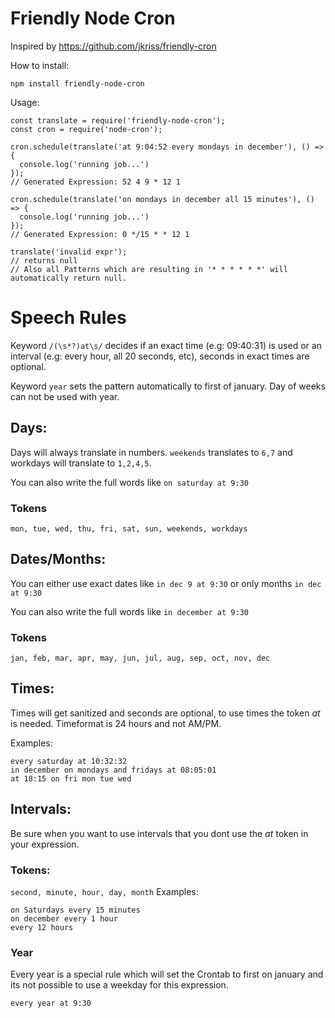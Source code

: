 # Friendly Node Cron

Inspired by https://github.com/jkriss/friendly-cron

How to install:

```
npm install friendly-node-cron
```

Usage:

```
const translate = require('friendly-node-cron');
const cron = require('node-cron');

cron.schedule(translate('at 9:04:52 every mondays in december'), () => {
  console.log('running job...')
});
// Generated Expression: 52 4 9 * 12 1

cron.schedule(translate('on mondays in december all 15 minutes'), () => {
  console.log('running job...')
});
// Generated Expression: 0 */15 * * 12 1

translate('invalid expr');
// returns null
// Also all Patterns which are resulting in '* * * * * *' will automatically return null.
```

# Speech Rules

Keyword `/(\s*?)at\s/` decides if an exact time (e.g: 09:40:31) is used or an interval (e.g: every hour, all 20 seconds, etc), seconds in exact times are optional.

Keyword `year` sets the pattern automatically to first of january. Day of weeks can not be used with year.

## Days:

Days will always translate in numbers. `weekends` translates to `6,7` and workdays will translate to `1,2,4,5`.

You can also write the full words like `on saturday at 9:30`

### Tokens

`mon, tue, wed, thu, fri, sat, sun, weekends, workdays`

## Dates/Months:

You can either use exact dates like `in dec 9 at 9:30` or only months `in dec at 9:30`

You can also write the full words like `in december at 9:30`

### Tokens

`jan, feb, mar, apr, may, jun, jul, aug, sep, oct, nov, dec`

## Times:

Times will get sanitized and seconds are optional, to use times the token _at_ is needed. Timeformat is 24 hours and not AM/PM.

Examples:

```
every saturday at 10:32:32
in december on mondays and fridays at 08:05:01
at 18:15 on fri mon tue wed
```

## Intervals:

Be sure when you want to use intervals that you dont use the _at_ token in your expression.

### Tokens:

`second, minute, hour, day, month`
Examples:

```
on Saturdays every 15 minutes
on december every 1 hour
every 12 hours
```

### Year

Every year is a special rule which will set the Crontab to first on january and its not possible to use a weekday for this expression.

```
every year at 9:30
```
